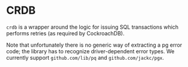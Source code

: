 CRDB
====

`crdb` is a wrapper around the logic for issuing SQL transactions which performs
retries (as required by CockroachDB).

Note that unfortunately there is no generic way of extracting a pg error code;
the library has to recognize driver-dependent error types. We currently support
`github.com/lib/pq` and `github.com/jackc/pgx`.
